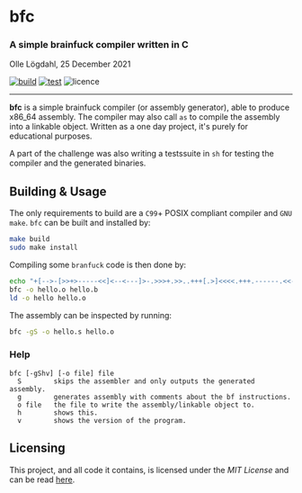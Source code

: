 # bfc
### A simple brainfuck compiler written in C
Olle Lögdahl, 25 December 2021

[![build](https://github.com/ollelogdahl/bfc/actions/workflows/build.yml/badge.svg)](https://github.com/ollelogdahl/bfc/actions/workflows/build.yml)
[![test](https://github.com/ollelogdahl/bfc/actions/workflows/test.yml/badge.svg)](https://github.com/ollelogdahl/bfc/actions/workflows/test.yml)
![licence](https://img.shields.io/github/license/ollelogdahl/bfc)

---

**bfc** is a simple brainfuck compiler (or assembly generator), able to
produce x86_64 assembly. The compiler may also call `as` to compile the
assembly into a linkable object. Written as a one day project, it's purely
for educational purposes.

A part of the challenge was also writing a testssuite in `sh` for testing the
compiler and the generated binaries.

## Building & Usage

The only requirements to build are a `C99`+ POSIX compliant compiler and
`GNU make`. `bfc` can be built and installed by:

```bash
make build
sudo make install
```

Compiling some `branfuck` code is then done by:

```bash
echo "+[-->-[>>+>-----<<]<--<---]>-.>>>+.>>..+++[.>]<<<<.+++.------.<<-.>>>>+." > hello.b
bfc -o hello.o hello.b
ld -o hello hello.o
```

The assembly can be inspected by running:
```bash
bfc -gS -o hello.s hello.o
```

### Help
```
bfc [-gShv] [-o file] file
  S        skips the assembler and only outputs the generated assembly.
  g        generates assembly with comments about the bf instructions.
  o file   the file to write the assembly/linkable object to.
  h        shows this.
  v        shows the version of the program.
```

## Licensing

This project, and all code it contains, is licensed under the *MIT License* and can be read [here](LICENSE).
